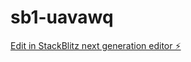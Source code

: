 # sb1-uavawq

[Edit in StackBlitz next generation editor ⚡️](https://stackblitz.com/~/github.com/tfulanchan/sb1-uavawq)